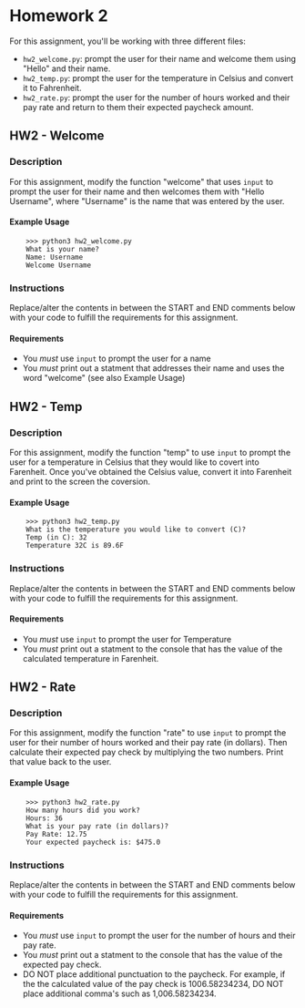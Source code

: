 # Homework 2

For this assignment, you'll be working with three different files:

* `hw2_welcome.py`: prompt the user for their name and welcome them using "Hello" and their name.
* `hw2_temp.py`: prompt the user for the temperature in Celsius and convert it to Fahrenheit.
* `hw2_rate.py`: prompt the user for the number of hours worked and their pay rate and return to them their expected paycheck amount.

## HW2 - Welcome

### Description

For this assignment, modify the function "welcome" that uses `input` to prompt
the user for their name and then welcomes them with "Hello Username", where
"Username" is the name that was entered by the user.

#### Example Usage

``` console
    >>> python3 hw2_welcome.py
    What is your name?
    Name: Username
    Welcome Username
```

### Instructions

Replace/alter the contents in between the START and END comments below with
your code to fulfill the requirements for this assignment.

#### Requirements

* You *must* use `input` to prompt the user for a name
* You *must* print out a statment that addresses their name and uses the word
    "welcome" (see also Example Usage)

## HW2 - Temp

### Description

For this assignment, modify the function "temp" to use `input` to prompt
the user for a temperature in Celsius that they would like to covert into
Farenheit.  Once you've obtained the Celsius value, convert it into Farenheit
and print to the screen the coversion.

#### Example Usage

``` console
    >>> python3 hw2_temp.py
    What is the temperature you would like to convert (C)?
    Temp (in C): 32
    Temperature 32C is 89.6F
```

### Instructions

Replace/alter the contents in between the START and END comments below with
your code to fulfill the requirements for this assignment.

#### Requirements

- You *must* use `input` to prompt the user for Temperature
- You *must* print out a statment to the console that has the value of the
    calculated temperature in Farenheit.

## HW2 - Rate

### Description

For this assignment, modify the function "rate" to use `input` to prompt
the user for their number of hours worked and their pay rate (in dollars). Then
calculate their expected pay check by multiplying the two numbers.  Print that
value back to the user.

#### Example Usage

``` console
    >>> python3 hw2_rate.py
    How many hours did you work?
    Hours: 36
    What is your pay rate (in dollars)?
    Pay Rate: 12.75
    Your expected paycheck is: $475.0
```

### Instructions

Replace/alter the contents in between the START and END comments below with
your code to fulfill the requirements for this assignment.

#### Requirements

* You *must* use `input` to prompt the user for the number of hours and their
    pay rate.
* You *must* print out a statment to the console that has the value of the
    expected pay check.
* DO NOT place additional punctuation to the paycheck.  For example, if the
    the calculated value of the pay check is 1006.58234234, DO NOT place
    additional comma's such as 1,006.58234234.
